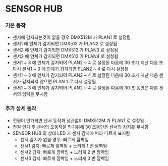 # SENSOR HUB
### 기본 동작
* 센서에 감지되는것이 없을 경우 DMX512M 가 PLAN1 로 설정됨
* 센서1 에 인체가 감지되면 DMX512 가 PLAN2 로 설정됨
* 센서2 에 인체가 감지되면 DMX512 가 PLAN3 로 설정됨
* 센서3 에 인체가 감지되면 DMX512 가 PLAN4 로 설정됨
* 센서1 ~ 3 에 인체가 감지되어 PLAN2 ~ 4 로 설정된 다음에 30 초가 지난 다음 또 다시 센서1 ~ 3 에 인체가 감지되면 PLAN2 ~ 4 로 다시 설정됨
* 센서1 ~ 3 에 인체가 감지되어 PLAN2 ~ 4 로 설정된 다음에 30 초가 지난 다음 센서가 감지되지 않으면 PLAN 1 로 다시 설정됨
* 센서1 ~ 3 에 인체가 감지되어 PLAN2 ~ 4 로 설정된 다음에 30 초 동안은 다른 센서의 입력을 무시함

### 추가 상세 동작
* 전원이 인가되면 센서 동작과 상관없이 DMX512M 가 PLAN1 로 설정됨
* 전원 인가 후 센서의 오동작을 막기위해 30 초동안은 센서의 감지를 무시함
* SENSOR HUB 의 상태 LED 가 센서 감지에 따라 다르게 표시됨
  * 센서 감지가 없을 경우: 빠르게 깜빡임
  * 센서1 감지: 빠르게 깜빡임 + 느리게 1 번 깜빡임
  * 센서2 감지: 빠르게 깜빡임 + 느리게 2 번 깜빡임
  * 센서3 감지: 빠르게 깜빡임 + 느리게 3 번 깜빡임
  

